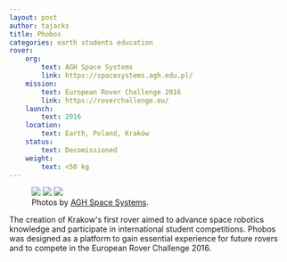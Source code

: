 ```yaml
---
layout: post
author: tajacks
title: Phobos
categories: earth students education
rover:
    org: 
        text: AGH Space Systems
        link: https://spacesystems.agh.edu.pl/
    mission: 
        text: European Rover Challenge 2016
        link: https://roverchallenge.eu/
    launch: 
        text: 2016
    location: 
        text: Earth, Poland, Kraków
    status: 
        text: Decomissioned
    weight:
        text: <50 kg
---
```


<figure>
    <img src="{{ site.url }}/assets/img/phobos/1.jpg" />
    <img src="{{ site.url }}/assets/img/phobos/2.png" />
    <img src="{{ site.url }}/assets/img/phobos/3.jpg" />
    <figcaption>Photos by <a href="https://spacesystems.agh.edu.pl/">AGH Space Systems</a>.</figcaption>
</figure>

The creation of Krakow's first rover aimed to advance space robotics knowledge and participate in international student competitions. Phobos was designed as a platform to gain essential experience for future rovers and to compete in the European Rover Challenge 2016.

<!--more-->
